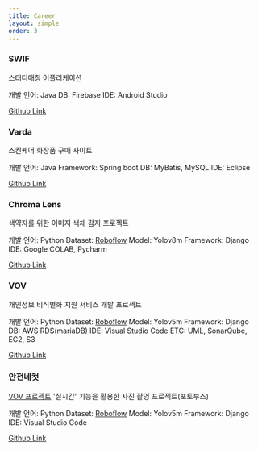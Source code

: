```yaml
---
title: Career
layout: simple
order: 3
---
```


### **SWIF** 

스터디매칭 어플리케이션

개발 언어: Java
DB: Firebase
IDE: Android Studio

[Github Link](https://github.com/oblsoun/SWIF)

### **Varda**

스킨케어 화장품 구매 사이트

개발 언어: Java
Framework: Spring boot
DB: MyBatis, MySQL
IDE: Eclipse

[Github Link](https://github.com/oblsoun/varda)

### **Chroma Lens**

색약자를 위한 이미지 색채 감지 프로젝트

개발 언어: Python
Dataset: [Roboflow](https://universe.roboflow.com/msa-ciwxj/yoon-2)
Model: Yolov8m
Framework: Django
IDE: Google COLAB, Pycharm

[Github Link](https://github.com/oblsoun/chromalens)

### **VOV**

개인정보 비식별화 지원 서비스 개발 프로젝트

개발 언어: Python
Dataset: [Roboflow](https://universe.roboflow.com/fingerprint-nze3i/vov-k9idv)
Model: Yolov5m
Framework: Django
DB: AWS RDS(mariaDB)
IDE: Visual Studio Code
ETC: UML, SonarQube, EC2, S3

[Github Link](https://github.com/oblsoun/VOV)

### **안전네컷**

[VOV 프로젝트](#vov) '실시간' 기능을 활용한 사진 촬영 프로젝트(포토부스)

개발 언어: Python
Dataset: [Roboflow](https://universe.roboflow.com/fingerprint-nze3i/vov-k9idv)
Model: Yolov5m
Framework: Django
IDE: Visual Studio Code

[Github Link](https://github.com/oblsoun/VOVsnap)